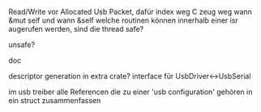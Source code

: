 



Read/Write vor Allocated Usb Packet, dafür index weg
C zeug weg
wann &mut self und wann &self
welche routinen können innerhalb einer isr augerufen werden, sind die thread safe?

unsafe?

doc

descriptor generation in extra crate?
interface für UsbDriver<->UsbSerial


im usb treiber alle Referencen die zu einer 'usb configuration' gehören in ein struct zusammenfassen
